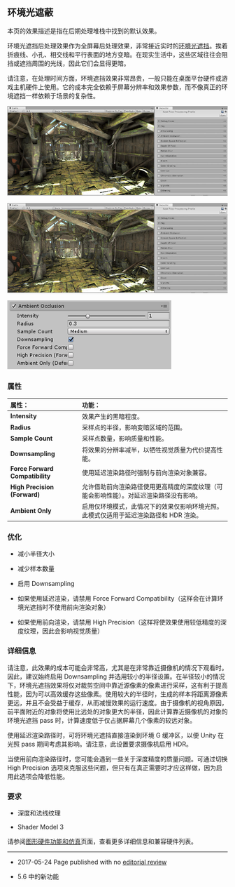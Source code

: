 ## 环境光遮蔽

本页的效果描述是指在后期处理堆栈中找到的默认效果。

环境光遮挡后处理效果作为全屏幕后处理效果，非常接近实时的[环境光遮挡](http://en.wikipedia.org/wiki/Ambient_occlusion)。挨着折痕线、小孔、相交线和平行表面的地方变暗。在现实生活中，这些区域往往会阻挡或遮挡周围的光线，因此它们会显得更暗。

请注意，在处理时间方面，环境遮挡效果非常昂贵，一般只能在桌面平台硬件或游戏主机硬件上使用。它的成本完全依赖于屏幕分辨率和效果参数，而不像真正的环境遮挡一样依赖于场景的复杂性。

![具有环境光遮挡的场景。](../uploads/Main/PostProcessing-AmbientOcclusion-0.jpg)

![没有环境光遮挡的场景。注意几何交叉点的差异。](../uploads/Main/PostProcessing-AmbientOcclusion-1.jpg)

![环境光遮挡 (Ambient Occlusion) 的 UI](../uploads/Main/PostProcessing-AmbientOcclusion-2.png)

### 属性

| __属性：__| __功能：__ |
|:---|:---| 
| __Intensity__| 效果产生的黑暗程度。 |
| __Radius__| 采样点的半径，影响变暗区域的范围。 |
| __Sample Count__| 采样点数量，影响质量和性能。 |
| __Downsampling__| 将效果的分辨率减半，以牺牲视觉质量为代价提高性能。 |
| __Force Forward Compatibility__| 使用延迟渲染路径时强制与前向渲染对象兼容。 |
| __High Precision (Forward)__| 允许借助前向渲染路径使用更高精度的深度纹理（可能会影响性能）。对延迟渲染路径没有影响。 |
| __Ambient Only__| 启用仅环境模式，此情况下的效果仅影响环境光照。此模式仅适用于延迟渲染路径和 HDR 渲染。 |

### 优化

* 减小半径大小

* 减少样本数量

* 启用 Downsampling

* 如果使用延迟渲染，请禁用 Force Forward Compatibility（这样会在计算环境光遮挡时不使用前向渲染对象）

* 如果使用前向渲染，请禁用 High Precision（这样将使效果使用较低精度的深度纹理，因此会影响视觉质量）

### 详细信息

请注意，此效果的成本可能会非常高，尤其是在非常靠近摄像机的情况下观看时。因此，建议始终启用 Downsampling 并选用较小的半径设置。在半径较小的情况下，环境光遮挡效果将仅对裁剪空间中靠近源像素的像素进行采样，这有利于提高性能，因为可以高效缓存这些像素。使用较大的半径时，生成的样本将距离源像素更远，并且不会受益于缓存，从而减慢效果的运行速度。由于摄像机的视角原因，前平面附近的对象将使用比远处的对象更大的半径，因此计算靠近摄像机的对象的环境光遮挡 pass 时，计算速度低于仅占据屏幕几个像素的较远对象。

使用延迟渲染路径时，可将环境光遮挡直接渲染到环境 G 缓冲区，以便 Unity 在光照 pass 期间考虑其影响。请注意，此设置要求摄像机启用 HDR。

当使用前向渲染路径时，您可能会遇到一些关于深度精度的质量问题。可通过切换 High Precision 选项来克服这些问题，但只有在真正需要时才应这样做，因为启用此选项会降低性能。

### 要求

* 深度和法线纹理

* Shader Model 3

请参阅[图形硬件功能和仿真](GraphicsEmulation.html)页面，查看更多详细信息和兼容硬件列表。

---

* <span class="page-edit"> 2017-05-24  Page published with no [editorial review](DocumentationEditorialReview.html)
</span>

* <span class="page-history">5.6 中的新功能</span>
